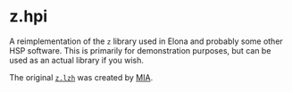 # z.hpi

A reimplementation of the `z` library used in Elona and probably some other HSP software. This is primarily for
demonstration purposes, but can be used as an actual library if you wish.

The original [`z.lzh`] was created by [MIA].

[`z.lzh`]: http://taillove.jp/mia/plugin/arc/z.lzh
[MIA]: http://taillove.jp/mia/
